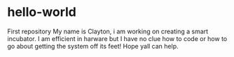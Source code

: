 # hello-world
First repository
My name is Clayton, i am working on creating a smart incubator. I am efficient in harware but I have no clue how to code or how to go about getting the system off its feet! Hope yall can help.
